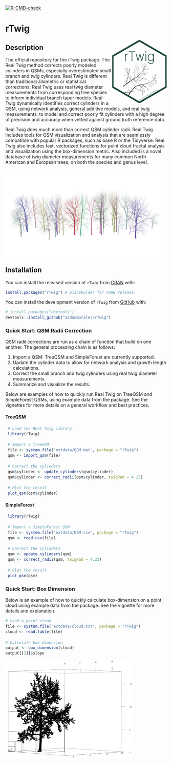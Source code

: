 
<!-- README.md is generated from README.Rmd. Please edit that file -->
<!-- badges: start -->

[![R-CMD-check](https://github.com/aidanmorales/rTwig/actions/workflows/R-CMD-check.yaml/badge.svg)](https://github.com/aidanmorales/rTwig/actions/workflows/R-CMD-check.yaml)

<!-- badges: end -->

# rTwig

<img src="man/figures/README/rTwig.png" align="right" width="170"/>

## Description

The official repository for the rTwig package. The Real Twig method
corrects poorly modeled cylinders in QSMs, especially overestimated
small branch and twig cylinders. Real Twig is different than traditional
allometric or statistical corrections. Real Twig uses real twig diameter
measurements from corresponding tree species to inform individual branch
taper models. Real Twig dynamically identifies correct cylinders in a
QSM, using network analysis, general additive models, and real twig
measurements, to model and correct poorly fit cylinders with a high
degree of precision and accuracy when vetted against ground truth
reference data.

Real Twig does much more than correct QSM cylinder radii. Real Twig
includes tools for QSM visualization and analysis that are seamlessly
compatible with popular R packages, such as base R or the Tidyverse.
Real Twig also includes fast, vectorized functions for point cloud
fractal analysis and visualization using the box-dimension metric. Also
included is a novel database of twig diameter measurements for many
common North American and European trees, on both the species and genus
level.

<img src="man/figures/README/Plot_rTwig.png"/>

## Installation

You can install the released version of `rTwig` from
[CRAN](https://CRAN.R-project.org) with:

``` r
install.packages("rTwig") # placeholder for CRAN release. 
```

You can install the development version of `rTwig` from
[GitHub](https://github.com/) with:

``` r
# install.packages("devtools")
devtools::install_github("aidanmorales/rTwig")
```

### Quick Start: QSM Radii Correction

QSM radii corrections are run as a chain of function that build on one
another. The general processing chain is as follows:

1.  Import a QSM: TreeQSM and SimpleForest are currently supported.
2.  Update the cylinder data to allow for network analysis and growth
    length calculations.
3.  Correct the small branch and twig cylinders using real twig diameter
    measurements.
4.  Summarize and visualize the results.

Below are examples of how to quickly run Real Twig on TreeQSM and
SimpleForest QSMs, using example data from the package. See the
vignettes for more details on a general workflow and best practices.

#### TreeQSM

``` r
 # Load the Real Twig library
 library(rTwig)
 
 # Import a TreeQSM
 file <- system.file("extdata/QSM.mat", package = "rTwig")
 qsm <- import_qsm(file)
 
 # Correct the cylinders
 qsm$cylinder <- update_cylinders(qsm$cylinder)
 qsm$cylinder <- correct_radii(qsm$cylinder, twigRad = 4.23)
 
 # Plot the result
 plot_qsm(qsm$cylinder)
```

#### SimpleForest

``` r
 library(rTwig)
 
 # Import a SimpleForest QSM 
 file <- system.file("extdata/QSM.csv", package = "rTwig")
 qsm <- read.csv(file)
 
 # Correct the cylinders
 qsm <- update_cylinders(qsm)
 qsm <- correct_radii(qsm, twigRad = 4.23)
 
 # Plot the result
 plot_qsm(qsm)
```

### Quick Start: Box Dimension

Below is an example of how to quickly calculate box-dimension on a point
cloud using example data from the package. See the vignette for more
details and explanation.

``` r
# Load a point cloud
file <- system.file("extdata/cloud.txt", package = "rTwig")
cloud <- read.table(file)

# Calculate box-dimension
output <- box_dimension(cloud)
output[[2]]$slope
```

<img src="man/figures/README/box_dimension3d.png" align="center" width="400"/>
